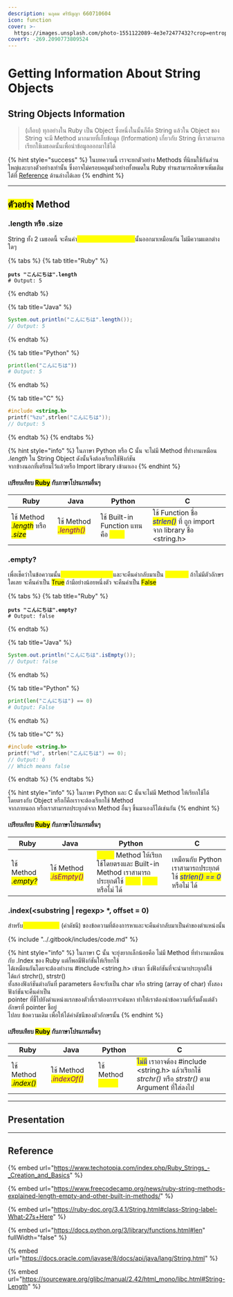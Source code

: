 ```yaml
---
description: นฤดม ศรีปัญญา 660710604
icon: function
cover: >-
  https://images.unsplash.com/photo-1551122089-4e3e72477432?crop=entropy&cs=srgb&fm=jpg&ixid=M3wxOTcwMjR8MHwxfHNlYXJjaHwzfHxydWJ5fGVufDB8fHx8MTc1NjQ2OTQ3Nnww&ixlib=rb-4.1.0&q=85
coverY: -269.2090773809524
---
```


# Getting Information About String Objects

## String Objects Information

> (เกือบ) ทุกอย่างใน Ruby เป็น Object ซึ่งหนึ่งในนั้นก็คือ String แล้วใน Object ของ String จะมี Method มากมายที่เก็บข้อมูล (Information) เกี่ยวกับ String ที่เราสามารถเรียกใช้เมธอดนั้นเพื่อนำข้อมูลออกมาใช้ได้

{% hint style="success" %}
ในบทความนี้ เราจะยกตัวอย่าง Methods ที่นิยมใช้กันส่วนใหญ่และบางตัวอย่างเท่านั้น ซึ่งอาจไม่ครอบคลุมตัวอย่างทั้งหมดใน Ruby ท่านสามารถศึกษาเพิ่มเติมได้ที่ [Reference](getting-information-about-string-objects.md#reference) ด้านล่างได้เลย
{% endhint %}

***

## <mark style="color:$danger;">ตัวอย่าง</mark> Method

### .length หรือ .size

String ทั้ง 2 เมธอดนี้ จะคืนค่า<mark style="color:yellow;">จำนวนตัวอักษรในข้อความ</mark>นั้นออกมาเหมือนกัน ไม่มีความแตกต่างใดๆ

{% tabs %}
{% tab title="Ruby" %}
<pre class="language-ruby"><code class="lang-ruby"><strong>puts "こんにちは".length 
</strong># Output: 5
</code></pre>
{% endtab %}

{% tab title="Java" %}
```java
System.out.println("こんにちは".length());
// Output: 5
```
{% endtab %}

{% tab title="Python" %}
```python
print(len("こんにちは"))
# Output: 5
```
{% endtab %}

{% tab title="C" %}
```c
#include <string.h>
printf("%zu",strlen("こんにちは"));
// Output: 5
```
{% endtab %}
{% endtabs %}

{% hint style="info" %}
ในภาษา Python หรือ C นั้น จะไม่มี Method ที่่ทำงานเหมือน _.length_ ใน String Object ดังนั้นจึงต้องเรียกใช้ฟังก์ชัน\
จากข้างนอกที่เตรียมไว้แล้วหรือ Import library เข้ามาเอง
{% endhint %}

#### เปรียบเทียบ <mark style="color:$danger;">Ruby</mark> กับภาษาโปรแกรมอื่นๆ

| Ruby                                                                                                      | Java                                                      | Python                                                                  | C                                                                                                         |
| --------------------------------------------------------------------------------------------------------- | --------------------------------------------------------- | ----------------------------------------------------------------------- | --------------------------------------------------------------------------------------------------------- |
| ใช้ Method _<mark style="color:$danger;">.length</mark>_ หรือ _<mark style="color:$danger;">.size</mark>_ | ใช้ Method _<mark style="color:purple;">.length()</mark>_ | ใช้ Built-in Function แทนคือ _<mark style="color:yellow;">len()</mark>_ | ใช้ Function ชื่อ _<mark style="color:blue;">strlen()</mark>_ ที่ ถูก import จาก library ชื่อ \<string.h> |

### .empty?

เพื่อเช็คว่าในข้อความนั้น<mark style="color:yellow;">มีจำนวนตัวอักษรหรือไม่</mark>และจะคืนค่ากลับมาเป็น <mark style="color:yellow;">Boolean</mark> ถ้าไม่มีตัวอักษรใดเลย จะคืนค่าเป็น <mark style="color:$success;">True</mark> ถ้ามีอย่างน้อยหนึ่งตัว จะคืนค่าเป็น <mark style="color:$danger;">False</mark>

{% tabs %}
{% tab title="Ruby" %}
<pre class="language-ruby"><code class="lang-ruby"><strong>puts "こんにちは".empty?
</strong># Output: false
</code></pre>
{% endtab %}

{% tab title="Java" %}
```java
System.out.println("こんにちは".isEmpty());
// Output: false
```
{% endtab %}

{% tab title="Python" %}
```python
print(len("こんにちは") == 0)
# Output: False
```
{% endtab %}

{% tab title="C" %}
```c
#include <string.h>
printf("%d", strlen("こんにちは") == 0);
// Output: 0
// Which means false
```
{% endtab %}
{% endtabs %}

{% hint style="info" %}
ในภาษา Python และ C นั้นจะไม่มี Method ให้เรียกใช้ได้โดยตรงกับ Object หรือก็คือเราจะต้องเรียกใช้ Method \
จากภายนอก หรือเราสามารถประยุกต์จาก Method อื่นๆ ขึ้นมาเองก็ได้เช่นกัน
{% endhint %}

#### เปรียบเทียบ <mark style="color:$danger;">Ruby</mark> กับภาษาโปรแกรมอื่นๆ

| Ruby                                                      | Java                                                       | Python                                                                                                                                                                                                       | C                                                                                                  |
| --------------------------------------------------------- | ---------------------------------------------------------- | ------------------------------------------------------------------------------------------------------------------------------------------------------------------------------------------------------------ | -------------------------------------------------------------------------------------------------- |
| ใช้ Method  _<mark style="color:$danger;">.empty?</mark>_ | ใช้ Method _<mark style="color:purple;">.isEmpty()</mark>_ | <mark style="color:yellow;">ไม่มีทั้ง</mark> Method ให้เรียกใช้โดยตรงและ Built-in Method เราสามารถประยุกต์ใช้ _<mark style="color:yellow;">len()</mark>_ <mark style="color:yellow;">== 0</mark> หรือไม่ ได้ | เหมือนกับ Python เราสามารถประยุกต์ใช้ _<mark style="color:blue;">strlen() == 0</mark>_ หรือไม่ ได้ |

### .index(\<substring | regexp> \*, offset = 0)

สำหรับ<mark style="color:yellow;">ค้นหาค่าตำแหน่ง</mark> (ค่าดัชนี) ของข้อความที่ต้องการหาและจะคืนค่ากลับมาเป็นค่าของตำแหน่งนั้น

{% include "../.gitbook/includes/code.md" %}

{% hint style="info" %}
ในภาษา C นั้น จะยุ่งยากเล็กน้อยคือ ไม่มี Method ที่ทำงานเหมือนกับ .Index ของ Ruby แต่ก็พอมีฟังก์ชันให้เรียกใช้\
ได้เหมือนกันโดยจะต้องทำงาน #include \<string.h> เข้ามา ซึ่งฟังก์ชันที่จะนำมาประยุกต์ใช้ ได้แก่ strchr(), strstr() \
ทั้งสองฟังก์ชันต่างกันที่ parameters คือจะรับเป็น char หรือ string (array of char) ทั้งสองฟังก์ชันจะคืนค่าเป็น \
pointer ที่ชี้ไปยังตำแหน่งแรกของตัวที่เราต้องการจะค้นหา ทำให้เราต้องนำข้อความที่เริ่มตั้งแต่ตัวอักษรที่ pointer ชี้อยู่\
ไปลบ ข้อความเดิม เพื่อให้ได้ค่าดัชนีของตัวอักษรนั้น&#x20;
{% endhint %}

#### เปรียบเทียบ <mark style="color:$danger;">Ruby</mark> กับภาษาโปรแกรมอื่นๆ

| Ruby                                                      | Java                                                        | Python                                                  | C                                                                                                                                      |
| --------------------------------------------------------- | ----------------------------------------------------------- | ------------------------------------------------------- | -------------------------------------------------------------------------------------------------------------------------------------- |
| ใช้ Method _<mark style="color:$danger;">.index()</mark>_ | ใช้ Method _<mark style="color:purple;">.indexOf()</mark>_  | ใช้ Method _<mark style="color:yellow;">.find()</mark>_ | <mark style="color:blue;">ไม่มี</mark> เราอาจต้อง #include \<string.h> แล้วเรียกใช้ _strchr()_ หรือ _strstr()_ ตาม Argument ที่ใส่ลงไป |

***

## Presentation

***

## Reference

{% embed url="https://www.techotopia.com/index.php/Ruby_Strings_-_Creation_and_Basics" %}

{% embed url="https://www.freecodecamp.org/news/ruby-string-methods-explained-length-empty-and-other-built-in-methods/" %}

{% embed url="https://ruby-doc.org/3.4.1/String.html#class-String-label-What-27s+Here" %}

{% embed url="https://docs.python.org/3/library/functions.html#len" fullWidth="false" %}

{% embed url="https://docs.oracle.com/javase/8/docs/api/java/lang/String.html" %}

{% embed url="https://sourceware.org/glibc/manual/2.42/html_mono/libc.html#String-Length" %}

